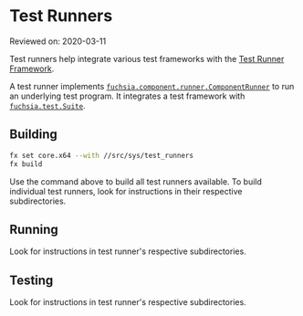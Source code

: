 # Test Runners

Reviewed on: 2020-03-11

Test runners help integrate various test frameworks with the [Test Runner
Framework][ftf].

A test runner implements [`fuchsia.component.runner.ComponentRunner`][fidl-component-runner]
to run an underlying test program. It integrates a test framework with
[`fuchsia.test.Suite`][fidl-test-suite].

## Building

```bash
fx set core.x64 --with //src/sys/test_runners
fx build
```

Use the command above to build all test runners available. To build
individual test runners, look for instructions in their respective
subdirectories.

## Running

Look for instructions in test runner's respective subdirectories.

## Testing

Look for instructions in test runner's respective subdirectories.

[ftf]: /docs/concepts/testing/test_runner_framework.md
[fidl-test-suite]: /sdk/fidl/fuchsia.test/suite.fidl
[fidl-component-runner]: /sdk/fidl/fuchsia.component.runner/component_runner.fidl

